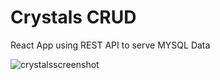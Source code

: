 # Crystals CRUD

React App using REST API to serve MYSQL Data

![crystalsscreenshot](https://user-images.githubusercontent.com/61334533/142777924-2dc89cc3-c6ae-4ce4-a75b-94b7ac3d7418.png)

